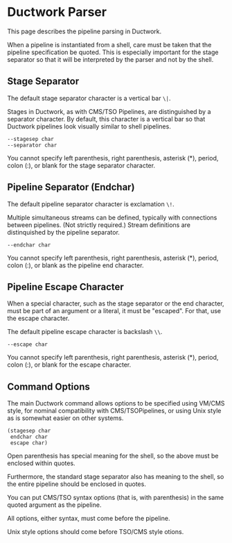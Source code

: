# Ductwork Parser

This page describes the pipeline parsing in Ductwork.

When a pipeline is instantiated from a shell,
care must be taken that the pipeline specification be quoted.
This is especially important for the stage separator so that it
will be interpreted by the parser and not by the shell.

## Stage Separator

The default stage separator character is a vertical bar `\|`.

Stages in Ductwork, as with CMS/TSO Pipelines,
are distinguished by a separator character. By default,
this character is a vertical bar so that Ductwork pipelines
look visually similar to shell pipelines.

    --stagesep char
    --separator char

You cannot specify left parenthesis, right parenthesis, asterisk (*), 
period, colon (:), or blank for the stage separator character. 

## Pipeline Separator (Endchar)

The default pipeline separator character is exclamation `\!`.

Multiple simultaneous streams can be defined, typically with
connections between pipelines. (Not strictly required.)
Stream definitions are distinquished by the pipeline separator.

    --endchar char

You cannot specify left parenthesis, right parenthesis, asterisk (*), 
period, colon (:), or blank as the pipeline end character. 

## Pipeline Escape Character

When a special character, such as the stage separator
or the end character, must be part of an argument or a literal,
it must be "escaped". For that, use the escape character.

The default pipeline escape character is backslash `\\`.

    --escape char

You cannot specify left parenthesis, right parenthesis, asterisk (*), 
period, colon (:), or blank for the escape character.

## Command Options

The main Ductwork command allows options to be specified using
VM/CMS style, for nominal compatibility with CMS/TSOPipelines,
or using Unix style as is somewhat easier on other systems.

    (stagesep char
     endchar char
     escape char)

Open parenthesis has special meaning for the shell,
so the above must be enclosed within quotes.

Furthermore, the standard stage separator also has meaning to the shell,
so the entire pipeline should be enclosed in quotes.

You can put CMS/TSO syntax options (that is, with parenthesis)
in the same quoted argument as the pipeline.

All options, either syntax, must come before the pipeline.

Unix style options should come before TSO/CMS style otions.



